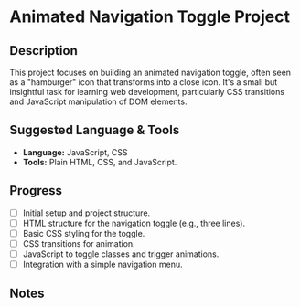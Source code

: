 # Animated Navigation Toggle Project

## Description

This project focuses on building an animated navigation toggle, often seen as a "hamburger" icon that transforms into a close icon. It's a small but insightful task for learning web development, particularly CSS transitions and JavaScript manipulation of DOM elements.

## Suggested Language & Tools

*   **Language:** JavaScript, CSS
*   **Tools:** Plain HTML, CSS, and JavaScript.

## Progress

*   [ ] Initial setup and project structure.
*   [ ] HTML structure for the navigation toggle (e.g., three lines).
*   [ ] Basic CSS styling for the toggle.
*   [ ] CSS transitions for animation.
*   [ ] JavaScript to toggle classes and trigger animations.
*   [ ] Integration with a simple navigation menu.

## Notes

